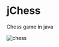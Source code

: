 # jChess
Chess game in java

![chess](https://sloubi.eu/images/projects/img-20201003-5f78ab2c8ff07.jpg)
